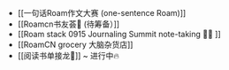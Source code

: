 - [[一句话Roam作文大赛 (one-sentence Roam)]]
- [[Roamcn书友荟🥝 (待筹备）]]
- [[Roam stack 0915 Journaling Summit note-taking 🏄‍♀️ ]]
- [[RoamCN grocery 大脑杂货店]]
- [[阅读书单接龙🐲]] ~ 进行中🔥
